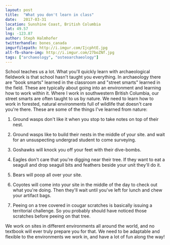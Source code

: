 ```yaml
---
layout: post
title:  "What you don't learn in class"
date:   2017-03-31
location: Sunshine Coast, British Columbia
lat: 49.57
lng: -123.87
author: Steph Halmhofer
twitterhandle: bones_canada
imgurfilepath: http://i.imgur.com/IjcphtE.jpg
alt-fb-share-img: http://i.imgur.com/27boZNf.jpg
tags: ["archaeology", "osteoarchaeology"]
---
```


School teaches us a lot.  What you'll quickly learn with archaeological fieldwork is that school hasn't taught you everything.    In archaeology there are "book smarts" learned in the classroom and "street smarts" learned in the field.  These are typically about going into an environment and learning how to work within it.  Where I work in southwestern British Columbia, our street smarts are often taught to us by nature.  We need to learn how to work in forested, natural environments full of wildlife that doesn't care you're there.  These are some of the things I've learned from nature:

1) Ground wasps don't like it when you stop to take notes on top of their nest. 

2) Ground wasps like to build their nests in the middle of your site. and wait for an unsuspecting undergrad student to come surveying.

3) Goshawks will knock you off your feet with their dive-bombs.

4) Eagles don't care that you're digging near their tree.  If they want to eat a seagull and drop seagull bits and feathers beside your unit they'll do it.

5) Bears will poop all over your site.

6) Coyotes will come into your site in the middle of the day to check out what you're doing.  Then they'll wait until you've left for lunch and chew your artifact bags.

7) Peeing on a tree covered in cougar scratches is basically issuing a territorial challenge.  So you probably should have noticed those scratches before peeing on that tree.

We work on sites in different environments all around the world, and no textbook will ever truly prepare you for that. We need to be adaptable and flexible to the environments we work in, and have a lot of fun along the way!